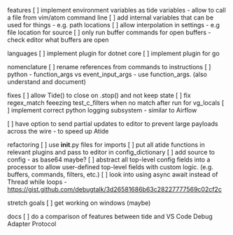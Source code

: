 features
[ ] implement environment variables as tide variables - allow to call a file from vim/atom command line
[ ] add internal variables that can be used for things - e.g. path locations
[ ] allow interpolation in settings - e.g file location for source
[ ] only run buffer commands for open buffers - check editor what buffers are open

languages
[ ] implement plugin for dotnet core
[ ] implement plugin for go

nomenclature
[ ] rename references from commands to instructions
[ ] python - function_args vs event_input_args - use function_args.  (also understand and document)

fixes
[ ] allow Tide() to close on .stop() and not keep state
[ ] fix regex_match feeezing test_c_filters when no match after run for vg_locals
[ ] implement correct python logging subsystem - similar to Airflow

[ ] have option to send partial updates to editor to prevent large payloads across the wire - to speed up Atide

refactoring
[ ] use __init__.py files for imports
[ ] put all atide functions in relevant plugins and pass to editor in config_dictionary
[ ] add source to config - as base64 maybe?
[ ] abstract all top-level config fields into a processor to allow user-defined top-level fields with custom logic. (e.g. buffers, commands, filters, etc.)
[ ] look into using async await instead of Thread while loops - https://gist.github.com/debugtalk/3d26581686b63c28227777569c02cf2c

stretch goals
[ ] get working on windows (maybe)

docs
[ ] do a comparison of features between tide and VS Code Debug Adapter Protocol
